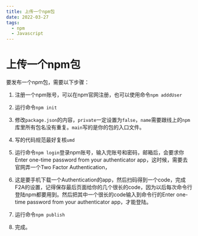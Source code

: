 ```yaml
---
title: 上传一个npm包
date: 2022-03-27
tags:
  - npm
  - Javascript
---
```


# 上传一个npm包

要发布一个npm包，需要以下步骤：

1. 注册一个npm账号，可以在npm官网注册，也可以使用命令`npm adddUser`

2. 运行命令`npm init`

3. 修改`package.json`的内容，`private`一定设置为`false`，`name`需要跟线上的`npm`库里所有包名没有重复。`main`写的是你的包的入口文件。

4. 写的代码规范最好复核`umd`

5. 运行命令`npm login`登录npm账号，输入完账号和密码，邮箱后，会要求你Enter one-time password from your authenticator app，这时候，需要去官网弄一个Two Factor Authentication，

6. 这是要手机下载一个Authentication的app，然后扫码得到一个code，完成F2A的设置，记得保存最后页面给你的几个很长的code，因为以后每次命令行登陆npm都要用到。然后把其中一个很长的code输入到命令行的Enter one-time password from your authenticator app，才能登陆。

7. 运行命令`npm publish`

8. 完成。

   